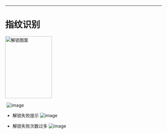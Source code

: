 
---

  # 指纹识别
  
  
  <img src="https://github.com/wp521/fingerLock/blob/master/pic/show.png" width="150" height="200" alt="解锁图案"/>

  ![image](https://github.com/wp521/fingerLock/blob/master/pic/show.png)

  - 解锁失败提示
   ![image](https://github.com/wp521/fingerLock/blob/master/pic/error.png) 

- 解锁失败次数过多
   ![image](https://github.com/wp521/fingerLock/blob/master/pic/error_mas.png)
